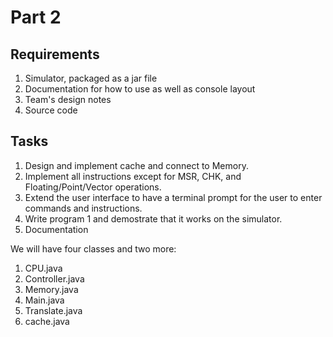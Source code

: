 # Part 2

## Requirements

1. Simulator, packaged as a jar file
2. Documentation for how to use as well as console layout
3. Team's design notes
4. Source code 

## Tasks

1. Design and implement cache and connect to Memory. 
2. Implement all instructions except for MSR, CHK, and Floating/Point/Vector operations. 
3. Extend the user interface to have a terminal prompt for the user to enter commands and instructions. 
4. Write program 1 and demostrate that it works on the simulator. 
5. Documentation

We will have four classes and two more:

1. CPU.java
2. Controller.java
3. Memory.java
4. Main.java
5. Translate.java
6. cache.java
